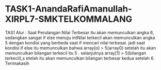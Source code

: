 # TASK1-AnandaRafiAmanullah-XIRPL7-SMKTELKOMMALANG

TAS1
Alur : Saat Perulangan Nilai Terbesar itu akan memunculkan angka 6, sedangkan sangat if else menuju intNilai terkecil akan memunculkan angka 5 dengan kondisi yang berbeda saat if mencari nilai terbesar. jadi saat kondisi if else itu memunculkan bahwa array[o] > 5(array0) setelah itu akan memunculkan bilangan terkecil itu 5 . selanjutnya array[1] > 5(bilangan terkecil),s etelah itu akan memunculkan bilangan terbesar kedua setelah 6. Terimakasih
